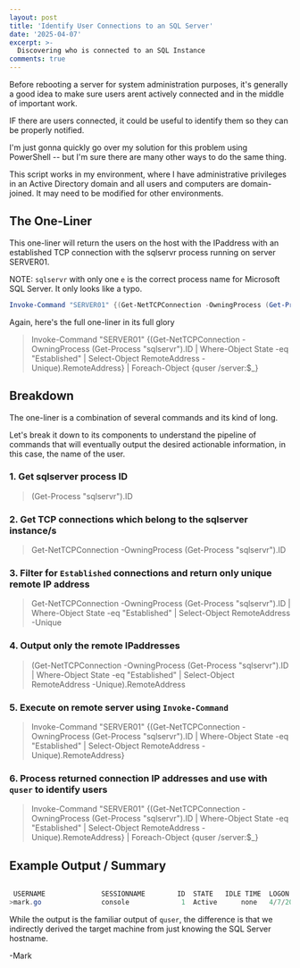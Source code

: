 ```yaml
---
layout: post
title: 'Identify User Connections to an SQL Server'
date: '2025-04-07'
excerpt: >-
  Discovering who is connected to an SQL Instance
comments: true
---
```


Before rebooting a server for system administration purposes, it's generally a good idea to make sure users arent actively connected and in the middle of important work. 

IF there are users connected, it could be useful to identify them so they can be properly notified. 

I'm just gonna quickly go over my solution for this problem using PowerShell -- but I'm sure there are many other ways to do the same thing. 

This script works in my environment, where I have administrative privileges in an Active Directory domain and all users and computers are domain-joined. It may need to be modified for other environments.

## The One-Liner

This one-liner will return the users on the host with the IPaddress with an established TCP connection with the sqlservr process running on server SERVER01.

NOTE: `sqlservr` with only one `e` is the correct process name for Microsoft SQL Server. It only looks like a typo.

```powershell
Invoke-Command "SERVER01" {(Get-NetTCPConnection -OwningProcess (Get-Process "sqlservr").ID | Where-Object State -eq "Established" | Select-Object RemoteAddress -Unique).RemoteAddress} | Foreach-Object {quser /server:$_}
```

Again, here's the full one-liner in its full glory

> Invoke-Command "SERVER01" {(Get-NetTCPConnection -OwningProcess (Get-Process "sqlservr").ID | Where-Object State -eq "Established" | Select-Object RemoteAddress -Unique).RemoteAddress} | Foreach-Object {quser /server:$_}

## Breakdown

The one-liner is a combination of several commands and its kind of long. 

Let's break it down to its components to understand the pipeline of commands that will eventually output the desired actionable information, in this case, the name of the user. 

### 1. Get sqlserver process ID

> (Get-Process "sqlservr").ID

### 2. Get TCP connections which belong to the sqlserver instance/s

> Get-NetTCPConnection -OwningProcess (Get-Process "sqlservr").ID


### 3. Filter for `Established` connections and return only unique remote IP address

> Get-NetTCPConnection -OwningProcess (Get-Process "sqlservr").ID | Where-Object State -eq "Established" | Select-Object RemoteAddress -Unique


### 4. Output only the remote IPaddresses

> (Get-NetTCPConnection -OwningProcess (Get-Process "sqlservr").ID | Where-Object State -eq "Established" | Select-Object RemoteAddress -Unique).RemoteAddress


### 5. Execute on remote server using `Invoke-Command`

> Invoke-Command "SERVER01" {(Get-NetTCPConnection -OwningProcess (Get-Process "sqlservr").ID | Where-Object State -eq "Established" | Select-Object RemoteAddress -Unique).RemoteAddress}


### 6. Process returned connection IP addresses and use with `quser` to identify users

> Invoke-Command "SERVER01" {(Get-NetTCPConnection -OwningProcess (Get-Process "sqlservr").ID | Where-Object State -eq "Established" | Select-Object RemoteAddress -Unique).RemoteAddress} | Foreach-Object {quser /server:$_}


## Example Output / Summary

```powershell

 USERNAME              SESSIONNAME        ID  STATE   IDLE TIME  LOGON TIME
>mark.go               console             1  Active      none   4/7/2025 6:34 AM

```
While the output is the familiar output of `quser`, the difference is that we indirectly derived the target machine from just knowing the SQL Server hostname.

-Mark
